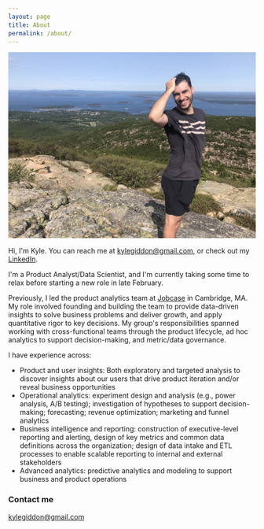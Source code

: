 ```yaml
---
layout: page
title: About
permalink: /about/
---
```


<img src="/images/acadia.JPG" style="max-height:400px;">

Hi, I'm Kyle. You can reach me at [kylegiddon@gmail.com](mailto:kylegiddon@gmail.com), or check out my [LinkedIn](https://www.linkedin.com/in/kyle-giddon/).

I'm a Product Analyst/Data Scientist, and I'm currently taking some time to relax before starting a new role in late February.

Previously, I led the product analytics team at [Jobcase](https://www.jobcase.com/) in Cambridge, MA. My role involved founding and building the team to provide data-driven insights to solve business problems and deliver growth, and apply quantitative rigor to key decisions. My group's responsibilities spanned working with cross-functional teams through the product lifecycle, ad hoc analytics to support decision-making, and metric/data governance.

I have experience across:

* Product and user insights: Both exploratory and targeted analysis to discover insights about our users that drive product iteration and/or reveal business opportunities
* Operational analytics: experiment design and analysis (e.g., power analysis, A/B testing); investigation of hypotheses to support decision-making; forecasting; revenue optimization; marketing and funnel analytics
* Business intelligence and reporting: construction of executive-level reporting and alerting, design of key metrics and common data definitions across the organization; design of data intake and ETL processes to enable scalable reporting to internal and external stakeholders
* Advanced analytics: predictive analytics and modeling to support business and product operations

### Contact me

[kylegiddon@gmail.com](mailto:kylegiddon@gmail.com)
